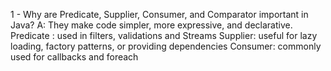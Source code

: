 
1 - Why are Predicate, Supplier, Consumer, and Comparator important in Java?
    A: They make code simpler, more expressive, and declarative. 
	    Predicate<T> : used in filters, validations and Streams
	    Supplier<T>: useful for lazy loading, factory patterns, or providing dependencies
	    Consumer<T>: commonly used for callbacks and foreach